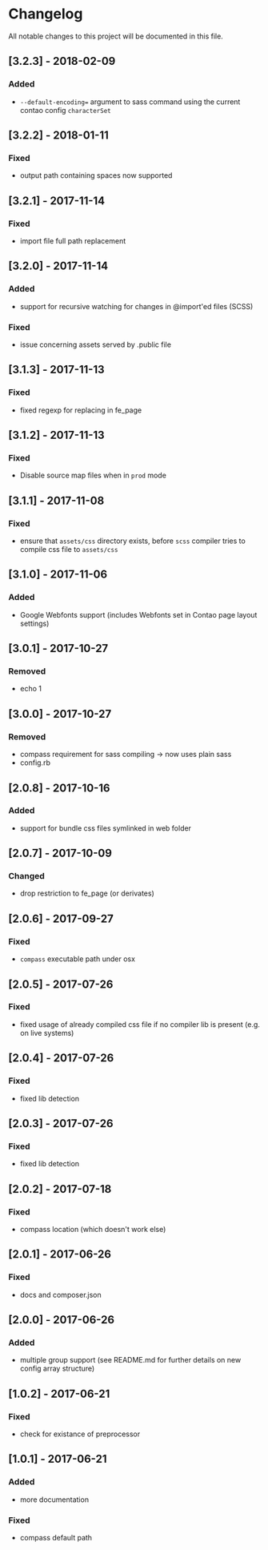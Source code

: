 # Changelog
All notable changes to this project will be documented in this file.

## [3.2.3] - 2018-02-09

### Added
- `--default-encoding=` argument to sass command using the current contao config `characterSet` 

## [3.2.2] - 2018-01-11

### Fixed
- output path containing spaces now supported

## [3.2.1] - 2017-11-14

### Fixed
- import file full path replacement

## [3.2.0] - 2017-11-14

### Added
- support for recursive watching for changes in @import'ed files (SCSS)

### Fixed
- issue concerning assets served by .public file

## [3.1.3] - 2017-11-13

### Fixed
- fixed regexp for replacing in fe_page

## [3.1.2] - 2017-11-13

### Fixed
- Disable source map files when in `prod` mode

## [3.1.1] - 2017-11-08

### Fixed
- ensure that `assets/css` directory exists, before `scss` compiler tries to compile css file to `assets/css` 

## [3.1.0] - 2017-11-06

### Added
- Google Webfonts support (includes Webfonts set in Contao page layout settings)

## [3.0.1] - 2017-10-27

### Removed
- echo 1

## [3.0.0] - 2017-10-27

### Removed
- compass requirement for sass compiling -> now uses plain sass
- config.rb

## [2.0.8] - 2017-10-16

### Added
- support for bundle css files symlinked in web folder

## [2.0.7] - 2017-10-09

### Changed
- drop restriction to fe_page (or derivates)

## [2.0.6] - 2017-09-27

### Fixed
- `compass` executable path under osx

## [2.0.5] - 2017-07-26

### Fixed
- fixed usage of already compiled css file if no compiler lib is present (e.g. on live systems)

## [2.0.4] - 2017-07-26

### Fixed
- fixed lib detection

## [2.0.3] - 2017-07-26

### Fixed
- fixed lib detection

## [2.0.2] - 2017-07-18

### Fixed
- compass location (which doesn't work else)

## [2.0.1] - 2017-06-26

### Fixed
- docs and composer.json

## [2.0.0] - 2017-06-26

### Added
- multiple group support (see README.md for further details on new config array structure)

## [1.0.2] - 2017-06-21

### Fixed
- check for existance of preprocessor

## [1.0.1] - 2017-06-21

### Added
- more documentation

### Fixed
- compass default path
